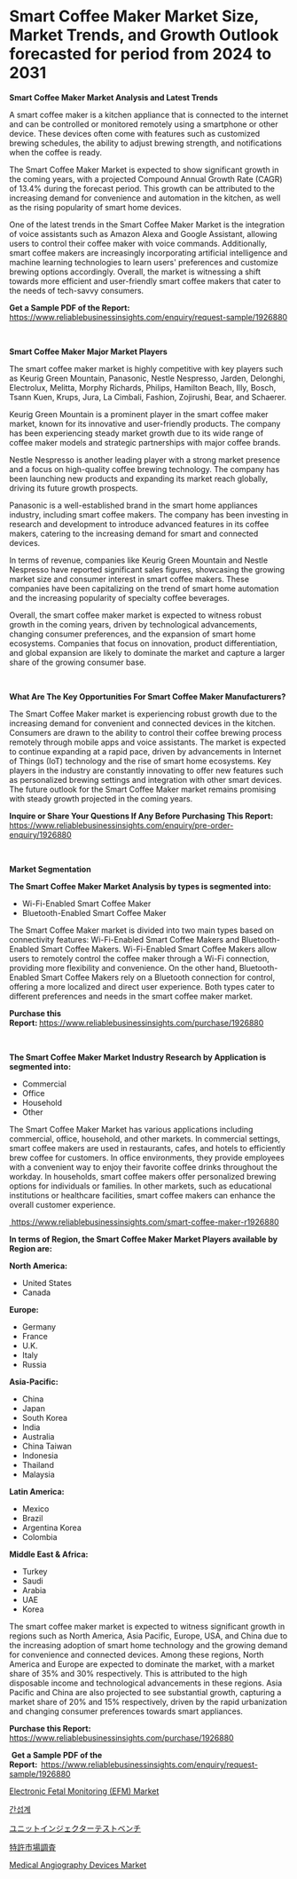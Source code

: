 <p><h1>Smart Coffee Maker Market Size, Market Trends, and Growth Outlook forecasted for period from 2024 to 2031</h1></p><p><strong>Smart Coffee Maker Market Analysis and Latest Trends</strong></p>
<p><p>A smart coffee maker is a kitchen appliance that is connected to the internet and can be controlled or monitored remotely using a smartphone or other device. These devices often come with features such as customized brewing schedules, the ability to adjust brewing strength, and notifications when the coffee is ready.</p><p>The Smart Coffee Maker Market is expected to show significant growth in the coming years, with a projected Compound Annual Growth Rate (CAGR) of 13.4% during the forecast period. This growth can be attributed to the increasing demand for convenience and automation in the kitchen, as well as the rising popularity of smart home devices.</p><p>One of the latest trends in the Smart Coffee Maker Market is the integration of voice assistants such as Amazon Alexa and Google Assistant, allowing users to control their coffee maker with voice commands. Additionally, smart coffee makers are increasingly incorporating artificial intelligence and machine learning technologies to learn users' preferences and customize brewing options accordingly. Overall, the market is witnessing a shift towards more efficient and user-friendly smart coffee makers that cater to the needs of tech-savvy consumers.</p></p>
<p><strong>Get a Sample PDF of the Report:&nbsp;</strong> <a href="https://www.reliablebusinessinsights.com/enquiry/request-sample/1926880">https://www.reliablebusinessinsights.com/enquiry/request-sample/1926880</a></p>
<p>&nbsp;</p>
<p><strong>Smart Coffee Maker Major Market Players</strong></p>
<p><p>The smart coffee maker market is highly competitive with key players such as Keurig Green Mountain, Panasonic, Nestle Nespresso, Jarden, Delonghi, Electrolux, Melitta, Morphy Richards, Philips, Hamilton Beach, Illy, Bosch, Tsann Kuen, Krups, Jura, La Cimbali, Fashion, Zojirushi, Bear, and Schaerer.</p><p>Keurig Green Mountain is a prominent player in the smart coffee maker market, known for its innovative and user-friendly products. The company has been experiencing steady market growth due to its wide range of coffee maker models and strategic partnerships with major coffee brands.</p><p>Nestle Nespresso is another leading player with a strong market presence and a focus on high-quality coffee brewing technology. The company has been launching new products and expanding its market reach globally, driving its future growth prospects.</p><p>Panasonic is a well-established brand in the smart home appliances industry, including smart coffee makers. The company has been investing in research and development to introduce advanced features in its coffee makers, catering to the increasing demand for smart and connected devices.</p><p>In terms of revenue, companies like Keurig Green Mountain and Nestle Nespresso have reported significant sales figures, showcasing the growing market size and consumer interest in smart coffee makers. These companies have been capitalizing on the trend of smart home automation and the increasing popularity of specialty coffee beverages.</p><p>Overall, the smart coffee maker market is expected to witness robust growth in the coming years, driven by technological advancements, changing consumer preferences, and the expansion of smart home ecosystems. Companies that focus on innovation, product differentiation, and global expansion are likely to dominate the market and capture a larger share of the growing consumer base.</p></p>
<p>&nbsp;</p>
<p><strong>What Are The Key Opportunities For Smart Coffee Maker Manufacturers?</strong></p>
<p><p>The Smart Coffee Maker market is experiencing robust growth due to the increasing demand for convenient and connected devices in the kitchen. Consumers are drawn to the ability to control their coffee brewing process remotely through mobile apps and voice assistants. The market is expected to continue expanding at a rapid pace, driven by advancements in Internet of Things (IoT) technology and the rise of smart home ecosystems. Key players in the industry are constantly innovating to offer new features such as personalized brewing settings and integration with other smart devices. The future outlook for the Smart Coffee Maker market remains promising with steady growth projected in the coming years.</p></p>
<p><strong>Inquire or Share Your Questions If Any Before Purchasing This Report:</strong> <a href="https://www.reliablebusinessinsights.com/enquiry/pre-order-enquiry/1926880">https://www.reliablebusinessinsights.com/enquiry/pre-order-enquiry/1926880</a></p>
<p>&nbsp;</p>
<p><strong>Market Segmentation</strong></p>
<p><strong>The Smart Coffee Maker Market Analysis by types is segmented into:</strong></p>
<p><ul><li>Wi-Fi-Enabled Smart Coffee Maker</li><li>Bluetooth-Enabled Smart Coffee Maker</li></ul></p>
<p><p>The Smart Coffee Maker market is divided into two main types based on connectivity features: Wi-Fi-Enabled Smart Coffee Makers and Bluetooth-Enabled Smart Coffee Makers. Wi-Fi-Enabled Smart Coffee Makers allow users to remotely control the coffee maker through a Wi-Fi connection, providing more flexibility and convenience. On the other hand, Bluetooth-Enabled Smart Coffee Makers rely on a Bluetooth connection for control, offering a more localized and direct user experience. Both types cater to different preferences and needs in the smart coffee maker market.</p></p>
<p><strong>Purchase this Report:&nbsp;</strong><a href="https://www.reliablebusinessinsights.com/purchase/1926880">https://www.reliablebusinessinsights.com/purchase/1926880</a></p>
<p>&nbsp;</p>
<p><strong>The Smart Coffee Maker Market Industry Research by Application is segmented into:</strong></p>
<p><ul><li>Commercial</li><li>Office</li><li>Household</li><li>Other</li></ul></p>
<p><p>The Smart Coffee Maker Market has various applications including commercial, office, household, and other markets. In commercial settings, smart coffee makers are used in restaurants, cafes, and hotels to efficiently brew coffee for customers. In office environments, they provide employees with a convenient way to enjoy their favorite coffee drinks throughout the workday. In households, smart coffee makers offer personalized brewing options for individuals or families. In other markets, such as educational institutions or healthcare facilities, smart coffee makers can enhance the overall customer experience.</p></p>
<p><a href="https://www.reliablebusinessinsights.com/smart-coffee-maker-r1926880">&nbsp;https://www.reliablebusinessinsights.com/smart-coffee-maker-r1926880</a></p>
<p><strong>In terms of Region, the Smart Coffee Maker Market Players available by Region are:</strong></p>
<p>
    <p> <strong> North America: </strong>
        <ul>
            <li>United States</li>
            <li>Canada</li>
        </ul>
        </p> 
    <p> <strong> Europe: </strong>
        <ul>
            <li>Germany</li>
            <li>France</li>
            <li>U.K.</li>
            <li>Italy</li>
            <li>Russia</li>
        </ul>
        </p> 
    <p> <strong> Asia-Pacific: </strong>
        <ul>
            <li>China</li>
            <li>Japan</li>
            <li>South Korea</li>
            <li>India</li>
            <li>Australia</li>
            <li>China Taiwan</li>
            <li>Indonesia</li>
            <li>Thailand</li>
            <li>Malaysia</li>
        </ul>
        </p> 
    <p> <strong> Latin America: </strong>
        <ul>
            <li>Mexico</li>
            <li>Brazil</li>
            <li>Argentina Korea</li>
            <li>Colombia</li>
        </ul>
        </p> 
    <p> <strong> Middle East & Africa: </strong>
        <ul>
            <li>Turkey</li>
            <li>Saudi</li>
            <li>Arabia</li>
            <li>UAE</li>
            <li>Korea</li>
        </ul>
    </p>
    </p>
<p><p>The smart coffee maker market is expected to witness significant growth in regions such as North America, Asia Pacific, Europe, USA, and China due to the increasing adoption of smart home technology and the growing demand for convenience and connected devices. Among these regions, North America and Europe are expected to dominate the market, with a market share of 35% and 30% respectively. This is attributed to the high disposable income and technological advancements in these regions. Asia Pacific and China are also projected to see substantial growth, capturing a market share of 20% and 15% respectively, driven by the rapid urbanization and changing consumer preferences towards smart appliances.</p></p>
<p><strong>Purchase this Report: </strong><a href="https://www.reliablebusinessinsights.com/purchase/1926880">https://www.reliablebusinessinsights.com/purchase/1926880</a></p>
<p>&nbsp;<strong>Get a Sample PDF of the Report:&nbsp;&nbsp;</strong><a href="https://www.reliablebusinessinsights.com/enquiry/request-sample/1926880">https://www.reliablebusinessinsights.com/enquiry/request-sample/1926880</a></p>
<p><strong></strong></p>
<p><p><a href="https://github.com/goodweq44/Market-Research-Report-List-1/blob/main/electronic-fetal-monitoring-efm-market.md">Electronic Fetal Monitoring (EFM) Market</a></p><p><a href="https://github.com/shampaakter36/Market-Research-Report-List-1/blob/main/5852991125179.md">간섭계</a></p><p><a href="https://github.com/tubbs463/Market-Research-Report-List-1/blob/main/3467775116426.md">ユニットインジェクターテストベンチ</a></p><p><a href="https://github.com/decker5351/Market-Research-Report-List-1/blob/main/4740406116425.md">特許市場調査</a></p><p><a href="https://github.com/kpvmspce33/Market-Research-Report-List-1/blob/main/medical-angiography-devices-market.md">Medical Angiography Devices Market</a></p></p>